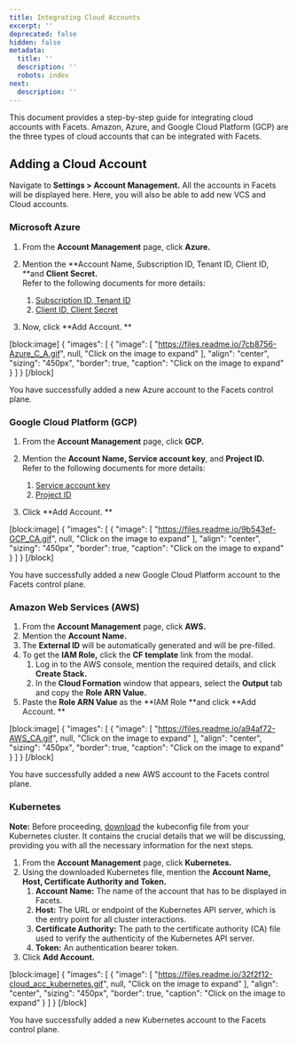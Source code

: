 ```yaml
---
title: Integrating Cloud Accounts
excerpt: ''
deprecated: false
hidden: false
metadata:
  title: ''
  description: ''
  robots: index
next:
  description: ''
---
```

This document provides a step-by-step guide for integrating cloud accounts with Facets. Amazon, Azure, and Google Cloud Platform (GCP) are the three types of cloud accounts that can be integrated with Facets.

## Adding a Cloud Account

Navigate to **Settings > Account Management.** All the accounts in Facets will be displayed here. Here, you will also be able to add new VCS and Cloud accounts.

### Microsoft Azure

1. From the **Account Management** page, click **Azure.**
2. Mention the **Account Name, Subscription ID, Tenant ID, Client ID, **and **Client Secret.**  
   Refer to the following documents for more details:

   1. [Subscription ID, Tenant ID](https://learn.microsoft.com/en-us/azure/azure-portal/get-subscription-tenant-id)
   2. [Client ID, Client Secret](https://learn.microsoft.com/en-us/answers/questions/834401/hi-i-want-my-client-id-and-client-secret-key)
3. Now, click **Add Account. **

[block:image]
{
  "images": [
    {
      "image": [
        "https://files.readme.io/7cb8756-Azure_C_A.gif",
        null,
        "Click on the image to expand"
      ],
      "align": "center",
      "sizing": "450px",
      "border": true,
      "caption": "Click on the image to expand"
    }
  ]
}
[/block]


You have successfully added a new Azure account to the Facets control plane.

### Google Cloud Platform (GCP)

1. From the **Account Management** page, click **GCP.**
2. Mention the **Account Name, Service account key**, and **Project ID.**  
   Refer to the following documents for more details:

   1. [Service account key](https://cloud.google.com/iam/docs/keys-list-get)
   2. [Project ID](https://support.google.com/googleapi/answer/7014113?hl=en)
3. Click **Add Account. **

[block:image]
{
  "images": [
    {
      "image": [
        "https://files.readme.io/9b543ef-GCP_CA.gif",
        null,
        "Click on the image to expand"
      ],
      "align": "center",
      "sizing": "450px",
      "border": true,
      "caption": "Click on the image to expand"
    }
  ]
}
[/block]


You have successfully added a new Google Cloud Platform account to the Facets control plane.

### Amazon Web Services (AWS)

1. From the **Account Management** page, click **AWS.**
2. Mention the **Account Name.**
3. The **External ID** will be automatically generated and will be pre-filled.
4. To get the **IAM Role,** click the **CF template** link from the modal. 
   1. Log in to the AWS console, mention the required details, and click **Create Stack.**
   2. In the **Cloud Formation** window that appears, select the **Output** tab and copy the **Role ARN Value.**
5. Paste the **Role ARN Value** as the **IAM Role **and click **Add Account. **

[block:image]
{
  "images": [
    {
      "image": [
        "https://files.readme.io/a94af72-AWS_CA.gif",
        null,
        "Click on the image to expand"
      ],
      "align": "center",
      "sizing": "450px",
      "border": true,
      "caption": "Click on the image to expand"
    }
  ]
}
[/block]


You have successfully added a new AWS account to the Facets control plane.

### Kubernetes

**Note:** Before proceeding, [download](https://readme.facets.cloud/page/downloading-the-kubeconfig-file) the kubeconfig file from your Kubernetes cluster. It contains the crucial details that we will be discussing, providing you with all the necessary information for the next steps.

1. From the **Account Management** page, click **Kubernetes.**
2. Using the downloaded Kubernetes file, mention the **Account Name, Host, Certificate Authority **and** Token.**
   1. **Account Name:** The name of the account that has to be displayed in Facets.
   2. **Host:** The URL or endpoint of the Kubernetes API server, which is the entry point for all cluster interactions.
   3. **Certificate Authority:** The path to the certificate authority (CA) file used to verify the authenticity of the Kubernetes API server. 
   4. **Token:** An authentication bearer token.
3. Click **Add Account.**

[block:image]
{
  "images": [
    {
      "image": [
        "https://files.readme.io/32f2f12-cloud_acc_kubernetes.gif",
        null,
        "Click on the image to expand"
      ],
      "align": "center",
      "sizing": "450px",
      "border": true,
      "caption": "Click on the image to expand"
    }
  ]
}
[/block]


You have successfully added a new Kubernetes account to the Facets control plane.